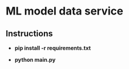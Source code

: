 # ML model data service

## Instructions

* **pip install -r requirements.txt**

* **python main.py**
